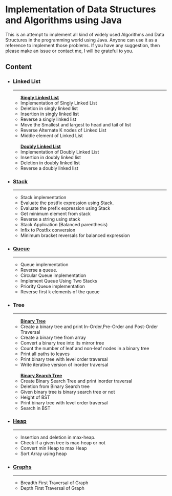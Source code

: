 # Implementation of Data Structures and Algorithms using Java
This is an attempt to implement all kind of widely used Algorithms and Data Structures in the programming world using Java. Anyone can use it as a reference to implement those problems. If you have any suggestion, then please make an issue or contact me, I will be grateful to you.

## Content


<ul>
  <li><h3>Linked List</h3></li>
  <hr/>
  <ul>
    <b> <a href="https://github.com/md0011/Data-Structures-Algorithms/tree/main/Linked%20List">Singly Linked List</a> </b>
    <li>Implementation of Singly Linked List</li>
    <li>Deletion in singly linked list</li>
    <li>Insertion in singly linked list</li>
    <li>Reverse a singly linked list</li>
    <li>Move the Smallest and largest to head and tail of list</li>
    <li>Reverse Alternate K nodes of Linked List</li>
    <li>Middle element of Linked List </li><br/>
    <b> <a href="https://github.com/md0011/Data-Structures-Algorithms/tree/main/Doubly%20Linked%20List"> Doubly Linked List</a></b>
    <li>Implementation of Doubly Linked List</li>
    <li>Insertion in doubly linked list</li>
    <li>Deletion in doubly linked list</li>
    <li>Reverse a doubly linked list</li>
  </ul>
  
<li><h3><a href="https://github.com/md0011/Data-Structures-Algorithms/tree/main/Stack">Stack</a></h3></li>
  <hr/>
  <ul>
    <li>Stack implementation</li>
    <li>Evaluate the postfix expression using Stack.</li>
    <li>Evaluate the prefix expression using Stack</li>
    <li>Get minimum element from stack</li>
    <li>Reverse a string using stack</li>
    <li>Stack Application (Balanced parenthesis)</li>
    <li>Infix to Postfix conversion </li>
    <li>Minimum bracket reversals for balanced expression</li>
  </ul>
  
   <li><h3><a href="https://github.com/md0011/Data-Structures-Algorithms/tree/main/Queue">Queue</a></h3></li>
   <hr/>
  <ul>
    <li>Queue implementation</li>
    <li>Reverse a queue.</li>
    <li>Circular Queue implementation</li>
    <li>Implement Queue Using Two Stacks</li>
    <li>Priority Queue implementation</li>
    <li>Reverse first k elements of the queue</li>
  </ul>

<li><h3>Tree</h3></li>
<hr/>
  <ul>
  <b><a href="https://github.com/md0011/Data-Structures-Algorithms/tree/main/Binary%20Tree">Binary Tree</a></b>
    <li>Create a binary tree and print In-Order,Pre-Order and Post-Order Traversal</li>
    <li>Create a binary tree from array</li>
    <li>Convert a binary tree into its mirror tree</li>
    <li>Count the number of leaf and non-leaf nodes in a binary tree</li>
    <li>Print all paths to leaves</li>
    <li>Print binary tree with level order traversal</li>
    <li>Write iterative version of inorder traversal</li><br/>
    <b><a href="https://github.com/md0011/Data-Structures-Algorithms/tree/main/Binary%20Search%20Tree">Binary Search Tree</a></b>
    <li>Create Binary Search Tree and print inorder traversal</li>
    <li>Deletion from Binary Search tree</li>
    <li>Given binary tree is binary search tree or not</li>
    <li>Height of BST</li>
    <li>Print binary tree with level order traversal</li>
    <li>Search in BST</li>
  </ul>

   <li><h3><a href="https://github.com/md0011/Data-Structures-Algorithms/tree/main/Heap">Heap</a></h3></li>
   <hr/>
  <ul>
    <li>Insertion and deletion in max-heap.</li>
    <li>Check if a given tree is max-heap or not</li>
    <li>Convert min Heap to max Heap</li>
    <li>Sort Array using heap</li>
  </ul>
  
  <li><h3><a href="https://github.com/md0011/Data-Structures-Algorithms/tree/main/Graphs">Graphs</a></h3></li>
<hr/>
  <ul>
    <li>Breadth First Traversal of Graph</li>
    <li>Depth First Traversal of Graph</li>
  </ul>
</ul>


  
